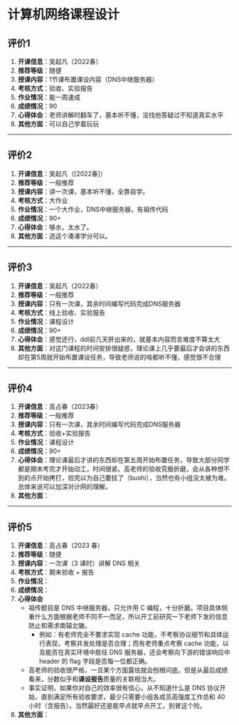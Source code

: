 # 计算机网络课程设计

## 评价1

1. **开课信息**：吴起凡（2022春）
2. **推荐等级**：随便
3. **授课内容**：1节课布置课设内容（DNS中继服务器）
4. **考核方式**：验收、实验报告
5. **作业情况**：能一周速成
6. **成绩情况**：90
7. **心得体会**：老师讲解时翻车了，基本听不懂，没找他答疑过不知道真实水平
8. **其他方面**：可以自己学着玩玩

---

## 评价2

1. **开课信息**：吴起凡（[2022春]）
2. **推荐等级**：一般推荐
3. **授课内容**：讲一次课，基本听不懂，全靠自学。
4. **考核方式**：大作业
5. **作业情况**：一个大作业，DNS中继服务器，有祖传代码
6. **成绩情况**：90+
7. **心得体会**：够水，太水了。
8. **其他方面**：选这个凑凑学分可以。

---

## 评价3

1. **开课信息**：吴起凡（2022春）
2. **推荐等级**：一般推荐
3. **授课内容**：只有一次课，其余时间编写代码完成DNS服务器
4. **考核方式**：线上验收、实验报告
5. **作业情况**：课程设计
6. **成绩情况**：90+
7. **心得体会**：感觉还行，ddl前几天肝出来的，就基本内容而言难度不算太大
8. **其他方面**：对这门课程的时间安排很疑惑，理论课上几乎要最后才会讲的东西却在第5周就开始布置课设任务，导致老师说的啥都听不懂，感觉很不合理

---

## 评价4

1. **开课信息**：高占春（2023春）
2. **推荐等级**：一般推荐
3. **授课内容**：只有一次课，其余时间编写代码完成DNS服务器
4. **考核方式**：验收+实验报告
5. **作业情况**：课程设计
6. **成绩情况**：90+
7. **心得体会**：理论课最后才讲的东西却在第五周开始布置任务，导致大部分同学都是期末考完才开始动工，时间很紧。高老师的验收究极折磨，会从各种想不到的点开始拷打，验完以为自己要挂了（bushi），当然也有小组没太被为难。总体来说可以加深对计网的理解。
8. **其他方面**：

---
## 评价5

1. **开课信息**：高占春（2023 春）
2. **推荐等级**：随便
3. **授课内容**：一次课（3 课时）讲解 DNS 相关
4. **考核方式**：期末验收 + 报告
5. **作业情况**：
6. **成绩情况**：
7. **心得体会**
   - 祖传题目是 DNS 中继服务器，只允许用 C 编程，十分折磨。项目具体侧重什么方面根据老师不同不一而足，所以开工前研究一下老师下发的信息防止和需求南辕北辙。
      - 例如：有老师完全不要求实现 cache 功能，不考察协议细节和具体运行表现，考察并发处理是否合理；而有老师重点考察 cache 功能，以及能否在真实环境中胜任 DNS 服务器，还会考察向下游的错误响应中 header 的 flag 字段是否每一位都正确。
   - 高老师的验收很严格，一旦某个方面露怯就会刨根问底。但是从最后成绩看来，分数似乎和**课设报告**质量的关联相当大。
   - 事实证明，如果你对自己的效率很有信心，从不知道什么是 DNS 协议开始，直到满足所有验收要求，最少只需要小组各成员高强度工作总和 40 小时（含报告）。当然最好还是能早点就早点开工，别冒这个险。
8. **其他方面**：
